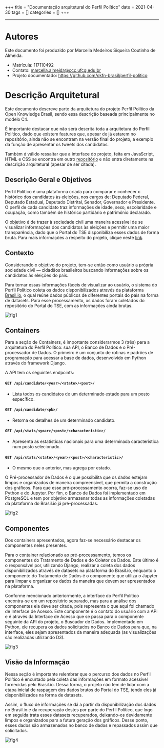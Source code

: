+++
title = "Documentação arquitetural do Perfil Político"
date = 2021-04-30
tags = []
categories = []
+++

***
# Autores

Este documento foi produzido por Marcella Medeiros Siqueira Coutinho de Almeida.

- Matrícula: 117110492
- Contato: marcella.almeida@ccc.ufcg.edu.br
- Projeto documentado: https://github.com/okfn-brasil/perfil-politico

# Descrição Arquitetural

Este documento descreve parte da arquitetura do projeto Perfil Político da Open Knowledge Brasil, sendo essa descrição baseada principalmente no modelo C4.

É importante destacar que não será descrita toda a arquitetura do Perfil Político, dado que existem features que, apesar de já estarem no repositório, ainda não se encontram na versão final do projeto, a exemplo da função de apresentar os tweets dos candidatos. 

Também é válido ressaltar que a interface do projeto, feita em JavaScript, HTML e CSS se encontra em outro [repositório](https://github.com/okfn-brasil/perfil-politico-frontend/) e não entra diretamente na descrição arquitetural (apesar de ser citada).

## Descrição Geral e Objetivos

Perfil Político é uma plataforma criada para comparar e conhecer o histórico dos candidatos às eleições, nos cargos de: Deputado Federal, Deputado Estadual, Deputado Distrital, Senador, Governador e Presidente. O perfil de cada candidato traz informações de idade, sexo, escolaridade e ocupação, como também de histórico partidário e patrimônio declarado.

O objetivo é de trazer à sociedade civil uma maneira acessível de se visualizar informações dos candidatos às eleições e permitir uma maior transparência, dado que o Portal do TSE disponibiliza esses dados de forma bruta. Para mais informações a respeito do projeto, clique neste [link](https://perfilpolitico.serenata.ai/sobre.html).

## Contexto

Considerando o objetivo do projeto, tem-se então como usuário a própria sociedade civil — cidadãos brasileiros buscando informações sobre os candidatos às eleições do país. 

Para tornar essas informações fáceis de visualizar ao usuário, o sistema do Perfil Político coleta os dados disponibilizados através da plataforma [Brasil.io](https://brasil.io/home/), o qual reúne dados públicos de diferentes portais do país na forma de datasets. Para esse processamento, os dados foram coletados do repositório do Portal do TSE, com as informações ainda brutas.

![fig1](contexto.png)

## Containers

Para a seção de Containers, é importante considerarmos 3 (três) para a arquitetura do Perfil Político: sua API, o Banco de Dados e o Pré-processador de Dados. O primeiro é um conjunto de rotinas e padrões de programação para acessar a base de dados, desenvolvido em Python através do framework Django. 

A API tem os seguintes endpoints:

#### `GET /api/candidate/<year>/<state>/<post>/`
* Lista todos os candidatos de um determinado estado para um posto específico.
#### `GET /api/candidate/<pk>/`
* Retorna os detalhes de um determinado candidato.
#### `GET /api/stats/<year>/<post>/<characteristic>/`
* Apresenta as estatísticas nacionais para uma determinada característica num posto selecionado.
#### `GET /api/stats/<state>/<year>/<post>/<characteristic>/`
* O mesmo que o anterior, mas agrega por estado.

O Pré-processador de Dados é o que possibilita que os dados estejam limpos e organizados de maneira compreensível, que permita a construção dos gráficos. Para que esse pré-processamento ocorra, faz-se uso de Python e do Jupyter. Por fim, o Banco de Dados foi implementado em PostgreSQL e tem por objetivo armazenar todas as informações coletadas da plataforma do Brasil.io já pré-processadas. 

![fig2](containers.png)

## Componentes


Dos containers apresentados, agora faz-se necessário destacar os componentes neles presentes. 

Para o container relacionado ao pré-processamento, temos os componentes do Tratamento de Dados e do Coletor de Dados. Este último é o responsável por, utilizando Django, realizar a coleta dos dados disponibilizados através de datasets na plataforma do Brasil.io, enquanto o componente do Tratamento de Dados é o componente que utiliza o Jupyter para limpar e organizar os dados da maneira que devem ser apresentados na plataforma.

Conforme mencionado anteriormente, a interface do Perfil Político encontra-se em um repositório separado, mas para a análise dos componentes ela deve ser citada, pois representa o que aqui foi chamado de Interface de Acesso. Este componente é o contato do usuário com a API e é através da Interface de Acesso que se passa para o componente seguinte da API do projeto, o Buscador de Dados. Implementado em Python, ele recupera os dados solicitados no Banco de Dados para que, na interface, eles sejam apresentados da maneira adequada (as visualizações são realizadas utilizando D3).

![fig3](componentes.png)

## Visão da Informação

Nessa seção é importante relembrar que o percurso dos dados no Perfil Político é encurtado pela coleta das informações em formato acessível fornecidas pelo Brasil.io. Dessa forma, o projeto não tem de lidar com a etapa inicial de raspagem dos dados brutos do Portal do TSE, tendo eles já disponibilizados na forma de datasets.

Assim, o fluxo de informações se dá a partir da disponibilização dos dados no Brasil.io e da recuperação destes por parte do Perfil Político, que logo em seguida trata esses datasets recuperados, deixando-os devidamente limpos e organizados para a futura geração dos gráficos. Desse ponto, esses dados são armazenados no banco de dados e repassados assim que solicitados.

![fig4](fluxoinformacao.png)

